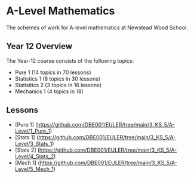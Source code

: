 # A-Level Mathematics

The schemes of work for A-level mathematics at Newstead Wood School.

## Year 12 Overview

The Year-12 course consists of the following topics:

* Pure 1 (14 topics in 70 lessons)
* Statistics 1 (8 topics in 30 lessons)
* Statisitics 2 (3 topics in 16 lessons)
* Mechanics 1 (4 topics in 18)

## Lessons

* [Pure  1] (https://github.com/DBE001/EULER/tree/main/3_KS_5/A-Level/1_Pure_1)
* [Stats 1] (https://github.com/DBE001/EULER/tree/main/3_KS_5/A-Level/3_Stats_1)
* [Stats 2] (https://github.com/DBE001/EULER/tree/main/3_KS_5/A-Level/4_Stats_2)
* [Mech  1] (https://github.com/DBE001/EULER/tree/main/3_KS_5/A-Level/5_Mech_1)

